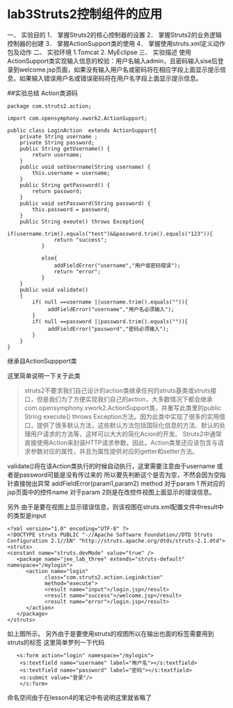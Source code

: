 # lab3Struts2控制组件的应用


一、	实验目的1．	掌握Struts2的核心控制器的设置2．	掌握Struts2的业务逻辑控制器的创建3．	掌握ActionSupport类的使用4．	掌握使用struts.xml定义动作包及动作二、	实验环境1.Tomcat2. MyEclipse三、	实验描述使用ActionSupport类实现输入信息的校验：用户名输入admin，且密码输入sise后登录到welcome.jsp页面，如果没有输入用户名或密码将在相应字段上面显示提示信息，如果输入错误用户名或错误密码将在用户名字段上面显示提示信息。

##实验总结
Action类源码

```
package com.struts2.action;

import com.opensymphony.xwork2.ActionSupport;

public class LoginAction  extends ActionSupport{
    private String username ;
    private String password;
	public String getUsername() {
		return username;
	}
	public void setUsername(String username) {
		this.username = username;
	}
	public String getPassword() {
		return password;
	}
	public void setPassword(String password) {
		this.password = password;
	}
	public String exeute() throws Exception{
		   if(username.trim().equals("test")&&password.trim().equals("123")){
			   return "success";
		   }

		   else{
			   addFieldError("username","用户或密码错误");
			   return "error";
		   }
	}
	public void validate()
	{
		if( null ==username ||username.trim().equals("")){
			 addFieldError("username","用户名必须输入");
		}
		if( null ==password ||password.trim().equals("")){
			 addFieldError("password","密码必须输入");
		}
	}    
}
```
继承自ActionSuppport类

这里简单说明一下关于此类

>   struts2不要求我们自己设计的action类继承任何的struts基类或struts接口，但是我们为了方便实现我们自己的action，大多数情况下都会继承com.opensymphony.xwork2.ActionSupport类，并重写此类里的public String execute() throws Exception方法。因为此类中实现了很多的实用借口，提供了很多默认方法，这些默认方法包括国际化信息的方法、默认的处理用户请求的方法等，这样可以大大的简化Acion的开发。 
    Struts2中通常直接使用Action来封装HTTP请求参数，因此，Action类里还应该包含与请求参数对应的属性，并且为属性提供对应的getter和setter方法。


validate()将在该Action类执行的时候自动执行，这里需要注意由于username 或者是password可能是没有传过来的 所以要先判断这个是否为空，不然会因为空指针直接抛出异常
addFieldError(param1,param2) method
对于param 1 所对应的jsp页面中的控件name 
对于param 2则是在改控件视图上面显示的错误信息。

另外 由于是要在视图上显示错误信息，则该视图在struts.xml配置文件中result中的类型是input

```
<?xml version="1.0" encoding="UTF-8" ?>
<!DOCTYPE struts PUBLIC "-//Apache Software Foundation//DTD Struts Configuration 2.1//EN" "http://struts.apache.org/dtds/struts-2.1.dtd">
<struts>
<constant name="struts.devMode" value="true" />
   <package name="jee_lab_three" extends="struts-default" namespace="/mylogin">     
      <action name="login" 
            class="com.struts2.action.LoginAction" 
            method="execute">
            <result name="input">/login.jsp</result>
            <result name="success">/welcome.jsp</result>
            <result name="error">/login.jsp</result>
      </action>
   </package>
</struts>    
```
如上图所示。
另外由于是要使用struts的视图所以在输出也面的标签需要用到struts的标签
这里简单罗列一下代码

```
   <s:form action="login" namespace="/mylogin">
    <s:textfield name="username" label="用户名"></s:textfield>
    <s:textfield name="password" label="密码"></s:textfield>
    <s:submit value="登录"/>
    </s:form>
```
命名空间由于在lesson4的笔记中有说明这里就省略了 


